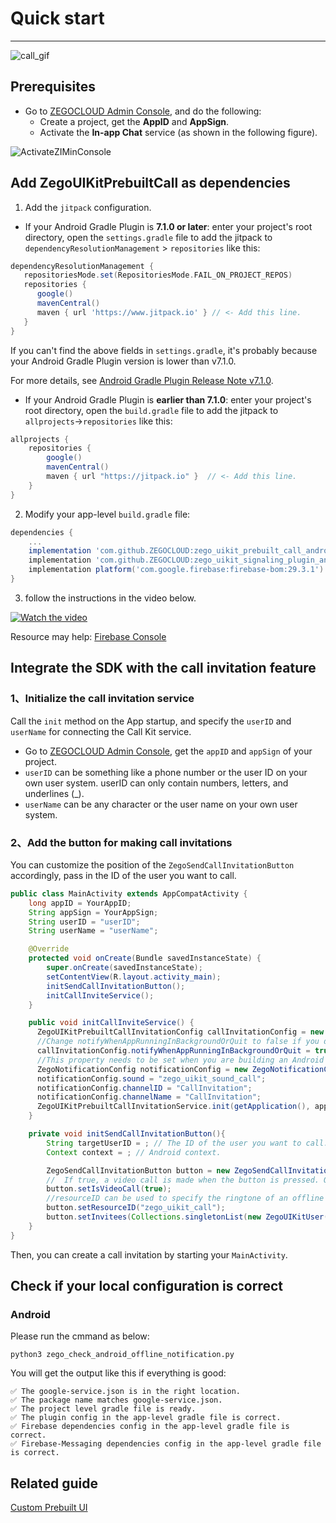 # Quick start

- - -

![call_gif](https://storage.zego.im/sdk-doc/Pics/ZegoUIKit/Flutter/call/invitation_calls.gif)


## Prerequisites

- Go to [ZEGOCLOUD Admin Console](https://console.zegocloud.com), and do the following:
  - Create a project, get the **AppID** and **AppSign**.
  - Activate the **In-app Chat** service (as shown in the following figure).

![ActivateZIMinConsole](https://storage.zego.im/sdk-doc/Pics/InappChat/ActivateZIMinConsole2.png)


## Add ZegoUIKitPrebuiltCall as dependencies

1. Add the `jitpack` configuration.

- If your Android Gradle Plugin is **7.1.0 or later**: enter your project's root directory, open the `settings.gradle` file to add the jitpack to `dependencyResolutionManagement` > `repositories` like this:

``` groovy
dependencyResolutionManagement {
   repositoriesMode.set(RepositoriesMode.FAIL_ON_PROJECT_REPOS)
   repositories {
      google()
      mavenCentral()
      maven { url 'https://www.jitpack.io' } // <- Add this line.
   }
}
```

<div class="mk-warning">

If you can't find the above fields in `settings.gradle`, it's probably because your Android Gradle Plugin version is lower than v7.1.0.

For more details, see [Android Gradle Plugin Release Note v7.1.0](https://developer.android.com/studio/releases/gradle-plugin#settings-gradle).
</div>

- If your Android Gradle Plugin is **earlier than 7.1.0**: enter your project's root directory, open the `build.gradle` file to add the jitpack to `allprojects`->`repositories` like this:

```groovy
allprojects {
    repositories {
        google()
        mavenCentral()
        maven { url "https://jitpack.io" }  // <- Add this line.
    }
}
```

2. Modify your app-level `build.gradle` file:
```groovy
dependencies {
    ...
    implementation 'com.github.ZEGOCLOUD:zego_uikit_prebuilt_call_android:1.4.0'    // Add this line to your module-level build.gradle file's dependencies, usually named [app].
    implementation 'com.github.ZEGOCLOUD:zego_uikit_signaling_plugin_android:1.4.0'  // Add this line to your module-level build.gradle file's dependencies, usually named [app].
    implementation platform('com.google.firebase:firebase-bom:29.3.1') // Add this line to your module-level build.gradle file's dependencies，Import the Firebase BoM。
}
```
3. follow the instructions in the video below.

[![Watch the video](https://storage.zego.im/sdk-doc/Pics/ZegoUIKit/videos/how_to_enable_offline_call_invitation_android.png)](https://youtu.be/mhetL3MTKsE)

Resource may help: [Firebase Console](https://console.firebase.google.com/)


## Integrate the SDK with the call invitation feature

### 1、Initialize the call invitation service

Call the `init` method on the App startup, and specify the `userID` and `userName` for connecting the Call Kit service. 

- Go to [ZEGOCLOUD Admin Console](https://console.zegocloud.com/), get the `appID` and `appSign` of your project.
- `userID` can be something like a phone number or the user ID on your own user system. userID can only contain numbers, letters, and underlines (_).
- `userName` can be any character or the user name on your own user system.

### 2、Add the button for making call invitations

You can customize the position of the `ZegoSendCallInvitationButton` accordingly, pass in the ID of the user you want to call.

```java
public class MainActivity extends AppCompatActivity {
    long appID = YourAppID;
    String appSign = YourAppSign;
    String userID = "userID";
    String userName = "userName";

    @Override
    protected void onCreate(Bundle savedInstanceState) {
        super.onCreate(savedInstanceState);
        setContentView(R.layout.activity_main);
        initSendCallInvitationButton();
        initCallInviteService();
    }

    public void initCallInviteService() {
      ZegoUIKitPrebuiltCallInvitationConfig callInvitationConfig = new ZegoUIKitPrebuiltCallInvitationConfig(ZegoSignalingPlugin.getInstance());
      //Change notifyWhenAppRunningInBackgroundOrQuit to false if you don't need to receive a call invitation notification while your app running in the background or quit.
      callInvitationConfig.notifyWhenAppRunningInBackgroundOrQuit = true;
      //This property needs to be set when you are building an Android app and when the notifyWhenAppRunningInBackgroundOrQuit is true. notificationConfig.channelID must be the same as the FCM Channel ID in ZEGOCLOUD Admin Console, and the notificationConfig.channelName can be an arbitrary value. The notificationConfig.soundmust be the same as the FCM sound in Admin Console either.
      ZegoNotificationConfig notificationConfig = new ZegoNotificationConfig();
      notificationConfig.sound = "zego_uikit_sound_call";
      notificationConfig.channelID = "CallInvitation";
      notificationConfig.channelName = "CallInvitation";
      ZegoUIKitPrebuiltCallInvitationService.init(getApplication(), appID, appSign, userID, userName,callInvitationConfig);
    }

    private void initSendCallInvitationButton(){
        String targetUserID = ; // The ID of the user you want to call.
        Context context = ; // Android context.

        ZegoSendCallInvitationButton button = new ZegoSendCallInvitationButton(context);
        //	If true, a video call is made when the button is pressed. Otherwise, a voice call is made.
        button.setIsVideoCall(true);
        //resourceID can be used to specify the ringtone of an offline call invitation, which must be set to the same value as the Push Resource ID in ZEGOCLOUD Admin Console. This only takes effect when the notifyWhenAppRunningInBackgroundOrQuit is true.
        button.setResourceID("zego_uikit_call");
        button.setInvitees(Collections.singletonList(new ZegoUIKitUser(targetUserID)));
    }
}
```

Then, you can create a call invitation by starting your `MainActivity`.


## Check if your local configuration is correct

### Android

Please run the cmmand as below:

`python3 zego_check_android_offline_notification.py` 

You will get the output like this if everything is good:
```
✅ The google-service.json is in the right location.
✅ The package name matches google-service.json.
✅ The project level gradle file is ready.
✅ The plugin config in the app-level gradle file is correct.
✅ Firebase dependencies config in the app-level gradle file is correct.
✅ Firebase-Messaging dependencies config in the app-level gradle file is correct.
```

## Related guide
[Custom Prebuilt UI](https://docs.zegocloud.com/article/14766)
